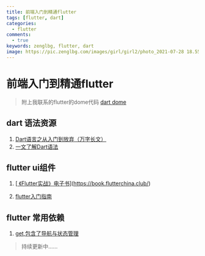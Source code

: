 ```yaml
---
title: 前端入门到精通flutter
tags: [flutter, dart]
categories:
  - flutter
comments:
  - true
keywords: zenglbg, flutter, dart
image: https://pic.zenglbg.com/images/girl/girl2/photo_2021-07-28 18.55.21 (1).jpeg
---
```



# 前端入门到精通flutter

> 附上我联系的flutter的dome代码 [dart dome](https://github.com/zenglbg/dart.git)
## dart 语法资源

1. [Dart语言之从入门到放弃（万字长文）](https://juejin.cn/post/6844904154062667789#heading-2)
2. [一文了解Dart语法](https://juejin.cn/post/6844903773094019086)

## flutter ui组件

1. [[ 《Flutter实战》电子书](https://book.flutterchina.club/)](https://book.flutterchina.club/)

2. [flutter入门指南](https://juejin.cn/column/6960631670378594311)

   

## flutter 常用依赖

1. [get,包含了导航与状态管理](https://pub.dev/packages/get)

   





> 持续更新中……

